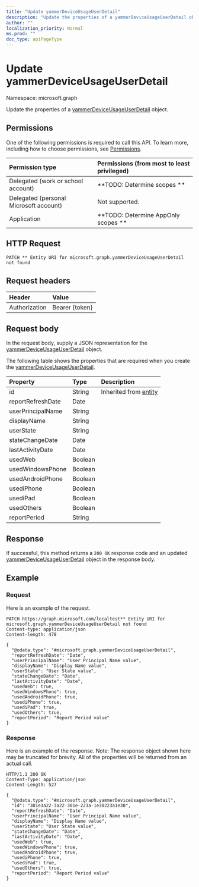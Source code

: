 ```yaml
---
title: "Update yammerDeviceUsageUserDetail"
description: "Update the properties of a yammerDeviceUsageUserDetail object."
author: ""
localization_priority: Normal
ms.prod: ""
doc_type: apiPageType
---
```


# Update yammerDeviceUsageUserDetail

Namespace: microsoft.graph

Update the properties of a [yammerDeviceUsageUserDetail](../resources/yammerdeviceusageuserdetail.md) object.

## Permissions
One of the following permissions is required to call this API. To learn more, including how to choose permissions, see [Permissions](/concepts/permissions-reference.md).

|Permission type|Permissions (from most to least privileged)|
|:---|:---|
|Delegated (work or school account)|**TODO: Determine scopes **|
|Delegated (personal Microsoft account)|Not supported.|
|Application|**TODO: Determine AppOnly scopes **|

## HTTP Request
<!-- {
  "blockType": "ignored"
}
-->
``` http
PATCH ** Entity URI for microsoft.graph.yammerDeviceUsageUserDetail not found
```

## Request headers
|Header|Value|
|:---|:---|
|Authorization|Bearer {token}|

## Request body
In the request body, supply a JSON representation for the [yammerDeviceUsageUserDetail](../resources/yammerdeviceusageuserdetail.md) object.

The following table shows the properties that are required when you create the [yammerDeviceUsageUserDetail](../resources/yammerdeviceusageuserdetail.md).

|Property|Type|Description|
|:---|:---|:---|
|id|String| Inherited from [entity](../resources/entity.md)|
|reportRefreshDate|Date||
|userPrincipalName|String||
|displayName|String||
|userState|String||
|stateChangeDate|Date||
|lastActivityDate|Date||
|usedWeb|Boolean||
|usedWindowsPhone|Boolean||
|usedAndroidPhone|Boolean||
|usediPhone|Boolean||
|usediPad|Boolean||
|usedOthers|Boolean||
|reportPeriod|String||



## Response
If successful, this method returns a `200 OK` response code and an updated [yammerDeviceUsageUserDetail](../resources/yammerdeviceusageuserdetail.md) object in the response body.

## Example

### Request
Here is an example of the request.
<!-- {
  "blockType": "request",
  "name": "update_yammerdeviceusageuserdetail"
}
-->
``` http
PATCH https://graph.microsoft.com/localtest** Entity URI for microsoft.graph.yammerDeviceUsageUserDetail not found
Content-type: application/json
Content-length: 478

{
  "@odata.type": "#microsoft.graph.yammerDeviceUsageUserDetail",
  "reportRefreshDate": "Date",
  "userPrincipalName": "User Principal Name value",
  "displayName": "Display Name value",
  "userState": "User State value",
  "stateChangeDate": "Date",
  "lastActivityDate": "Date",
  "usedWeb": true,
  "usedWindowsPhone": true,
  "usedAndroidPhone": true,
  "usediPhone": true,
  "usediPad": true,
  "usedOthers": true,
  "reportPeriod": "Report Period value"
}
```

### Response
Here is an example of the response. Note: The response object shown here may be truncated for brevity. All of the properties will be returned from an actual call.
<!-- {
  "blockType": "response",
  "truncated": true
}
-->
``` http
HTTP/1.1 200 OK
Content-Type: application/json
Content-Length: 527

{
  "@odata.type": "#microsoft.graph.yammerDeviceUsageUserDetail",
  "id": "301e3a22-3a22-301e-223a-1e30223a1e30",
  "reportRefreshDate": "Date",
  "userPrincipalName": "User Principal Name value",
  "displayName": "Display Name value",
  "userState": "User State value",
  "stateChangeDate": "Date",
  "lastActivityDate": "Date",
  "usedWeb": true,
  "usedWindowsPhone": true,
  "usedAndroidPhone": true,
  "usediPhone": true,
  "usediPad": true,
  "usedOthers": true,
  "reportPeriod": "Report Period value"
}
```

